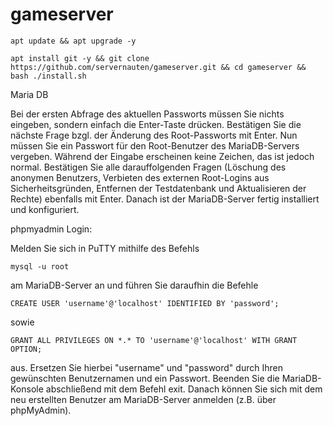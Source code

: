# gameserver

```apt update && apt upgrade -y```

```apt install git -y && git clone https://github.com/servernauten/gameserver.git && cd gameserver && bash ./install.sh ```

Maria DB

Bei der ersten Abfrage des aktuellen Passworts müssen Sie nichts eingeben, sondern einfach die Enter-Taste drücken. Bestätigen Sie die nächste Frage bzgl. der Änderung des Root-Passworts mit Enter. Nun müssen Sie ein Passwort für den Root-Benutzer des MariaDB-Servers vergeben. Während der Eingabe erscheinen keine Zeichen, das ist jedoch normal. Bestätigen Sie alle darauffolgenden Fragen (Löschung des anonymen Benutzers, Verbieten des externen Root-Logins aus Sicherheitsgründen, Entfernen der Testdatenbank und Aktualisieren der Rechte) ebenfalls mit Enter. Danach ist der MariaDB-Server fertig installiert und konfiguriert.

phpmyadmin Login: 

Melden Sie sich in PuTTY mithilfe des Befehls 

```mysql -u root```

am MariaDB-Server an und führen Sie daraufhin die Befehle 

```CREATE USER 'username'@'localhost' IDENTIFIED BY 'password';``` 

sowie 

```GRANT ALL PRIVILEGES ON *.* TO 'username'@'localhost' WITH GRANT OPTION;```

aus. Ersetzen Sie hierbei "username" und "password" durch Ihren gewünschten Benutzernamen und ein Passwort. Beenden Sie die MariaDB-Konsole abschließend mit dem Befehl exit. Danach können Sie sich mit dem neu erstellten Benutzer am MariaDB-Server anmelden (z.B. über phpMyAdmin).
